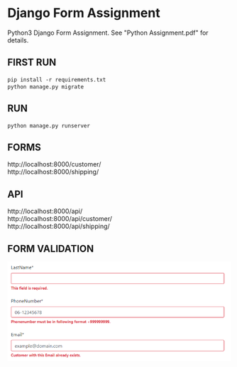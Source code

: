 # Django Form Assignment
Python3 Django Form Assignment. See "Python Assignment.pdf" for details.

## FIRST RUN
```
pip install -r requirements.txt
python manage.py migrate
```

## RUN
```
python manage.py runserver
```

## FORMS
http://localhost:8000/customer/ <br>
http://localhost:8000/shipping/

## API
http://localhost:8000/api/ <br>
http://localhost:8000/api/customer/ <br>
http://localhost:8000/api/shipping/

## FORM VALIDATION
![alt text](validation.png)